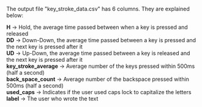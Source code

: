 The output file "key_stroke_data.csv" has 6 columns. They are explained below:

**H** -> Hold, the average time passed between when a key is pressed and released\
**DD** -> Down-Down, the average time passed between a key is pressed and the next key is pressed after it\
**UD** -> Up-Down, the average time passed between a key is released and the next key is pressed after it\
**key_stroke_average** -> Average number of the keys pressed within 500ms (half a second)\
**back_space_count** -> Average number of the backspace pressed within 500ms (half a second)\
**used_caps** -> Indicates if the user used caps lock to capitalize the letters\
**label** -> The user who wrote the text
